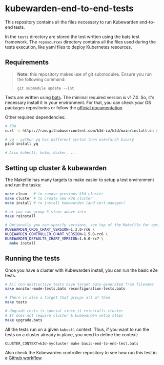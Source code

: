 # kubewarden-end-to-end-tests

This repository contains all the files necessary to run Kubewarden
end-to-end tests.

In the `tests` directory are stored the test written using the bats test framework.
The `reposources` directory contains all the files used during the tests execution,
like yaml files to deploy Kubernetes resources.

## Requirements

> **Note:** this repository makes use of git submodules. Ensure you run the following
> command:
> ```console
> git submodule update --int
> ```

Tests are written using [bats](https://github.com/bats-core/bats-core).
The minimal required version is v1.7.0. So, it's necessary install it in your environment.
For that, you can check your OS packages repositories or follow the [official documentation](https://bats-core.readthedocs.io/en/stable/installation.html#installation).

Other required dependencies:

```bash
# k3d
curl -s https://raw.githubusercontent.com/k3d-io/k3d/main/install.sh | bash

# yq - python yq has different syntax then mikefarah binary
pip3 install yq

# Also kubectl, helm, docker, ...
```

## Setting up cluster & kubewarden

The Makefile has many targets to make easier to setup a test environment and
run the tasks:

```bash
make clean   # to remove previous k3d cluster
make cluster # to create new k3d cluster
make install # to install kubewarden (and cert-manager)

# or you can group 3 steps above into
make reinstall

# Optionally you can specify versions, see top of the Makefile for options
KUBEWARDEN_CRDS_CHART_VERSION=1.3.0-rc6 \
KUBEWARDEN_CONTROLLER_CHART_VERSION=1.5.0-rc6 \
KUBEWARDEN_DEFAULTS_CHART_VERSION=1.6.0-rc7 \
  make install
```


## Running the tests

Once you have a cluster with Kubewarden install, you can run the basic
e2e tests.

```bash
# All non-destructive tests have target auto-generated from filename
make monitor-mode-tests.bats reconfiguration-tests.bats

# There is also a target that groups all of them
make tests

# Upgrade tests is special since it reinstalls cluster
# It does not require cluster & kubewarden setup steps
make upgrade.bats

```


All the tests run on a given `kubectl` context. Thus, if you want to run the
tests on a cluster already in place, you need to define the context:

```console
CLUSTER_CONTEXT=k3d-mycluster make basic-end-to-end-test.bats
```

Also check the Kubewarden controller repository to see how run this test in a [Github
workflow](https://github.com/kubewarden/kubewarden-controller/blob/main/.github/workflows/e2e-tests.yml)
